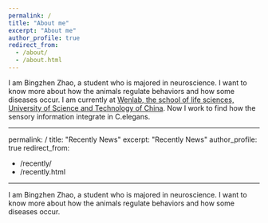 ```yaml
---
permalink: /
title: "About me"
excerpt: "About me"
author_profile: true
redirect_from: 
  - /about/
  - /about.html
---
```



I am Bingzhen Zhao, a student who is majored in neuroscience. I want to know more about how the animals regulate behaviors and how some diseases occur. 
I am currently at [Wenlab, the school of life sciences, University of Science and Technology of China](http://en.biox.ustc.edu.cn/). Now I work to find how the sensory information integrate in C.elegans.


---
permalink: /
title: "Recently News"
excerpt: "Recently News"
author_profile: true
redirect_from: 
  - /recently/
  - /recently.html
---

I am Bingzhen Zhao, a student who is majored in neuroscience. I want to know more about how the animals regulate behaviors and how some diseases occur. 
